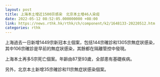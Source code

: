 ```yaml
---
layout: post
title: 上海本土增近1500宗感染　北京本土增46人染疫
date: 2022-05-12 08:52:05.000000000 +08:00
link: https://news.rthk.hk/rthk/ch/component/k2/1648133-20220512.htm
categories: rthk
---
```


上海過去一日新增1449宗新冠本土個案，包括144宗確診和1305宗無症狀感染，其中106宗確診是早前的無症狀感染，其餘都在隔離管控中發現。

上海本土再多5宗死亡個案。年齡由87至93歲，全部患有基礎疾病。

另外，北京本土新增35宗確診和11宗無症狀感染個案。
